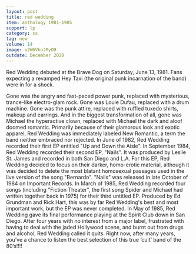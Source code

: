 ```yaml
---
layout: post
title: red wedding
item: anthology 1981-1985
support: lp
category: ss
tag: new
volume: 14
image: x2W6VknJMyO9
outdate: December 2020
---
```


Red Wedding debuted at the Brave Dog on Saturday, June 13, 1981. Fans expecting a revamped Hey Taxi (the original punk incarnation of the band) were in for a shock.

Gone was the angry and fast-paced power punk, replaced with mysterious, trance-like electro-glam rock. Gone was Louie Dufau, replaced with a drum machine. Gone was the punk attire, replaced with ruffled tuxedo shirts, makeup and earrings. And in the biggest transformation of all, gone was Michael the hyperactive clown, replaced with Michael the dark and aloof doomed romantic. Primarily because of their glamorous look and exotic apparel, Red Wedding was immediately labeled New Romantic, a term the band neither embraced nor rejected. In June of 1982, Red Wedding recorded their first EP entitled "Up and Down the Aisle". In September 1984, Red Wedding recorded their second EP, "Nails". It was produced by Leslie St. James and recorded in both San Diego and L.A. For this EP, Red Wedding decided to focus on their darker, homo-erotic material, although it was decided to delete the most blatant homosexual passages used in the live version of the song "Bernardo". "Nails" was released in late October of 1984 on Important Records. In March of 1985, Red Wedding recorded four songs (including "Fiction Theater", the first song Spider and Michael had written together back in 1975) for their third untitled EP. Produced by Ed Grundman and Rick Hart, this was by far Red Wedding's best and most important work, but the EP was never completed. In May of 1985, Red Wedding gave its final performance playing at the Spirit Club down in San Diego. After four years with no interest from a major label, frustrated with having to deal with the jaded Hollywood scene, and burnt out from drugs and alcohol, Red Wedding called it quits. Right now, after many years, you’ve a chance to listen the best selection of this true ‘cult’ band of the 80’s!!!!
